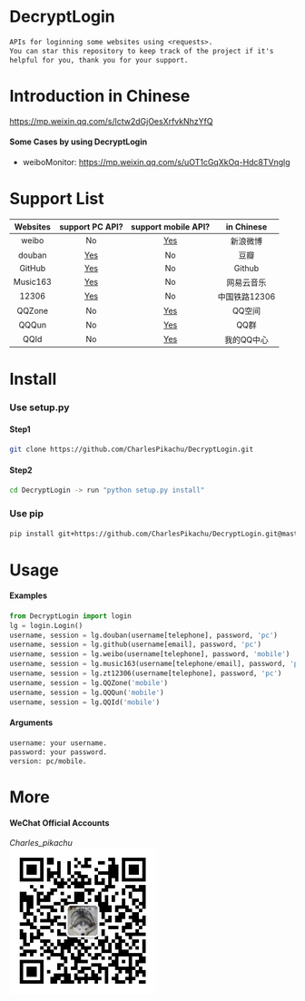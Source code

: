 # DecryptLogin
```
APIs for loginning some websites using <requests>.
You can star this repository to keep track of the project if it's helpful for you, thank you for your support.
```

# Introduction in Chinese
https://mp.weixin.qq.com/s/lctw2dGjOesXrfvkNhzYfQ
#### Some Cases by using DecryptLogin
- weiboMonitor: https://mp.weixin.qq.com/s/uOT1cGqXkOq-Hdc8TVnglg

# Support List
|  Websites        | support PC API?                              |  support mobile API?                       |  in Chinese    |
|  :----:          | :----:                                       |  :----:                                    |  :----:        |
|  weibo           | No                                           |  [Yes](./DecryptLogin/platforms/weibo.py)  |  新浪微博      |
|  douban          | [Yes](./DecryptLogin/platforms/douban.py)    |  No                                        |  豆瓣          |
|  GitHub          | [Yes](./DecryptLogin/platforms/github.py)    |  No                                        |  Github        |
|  Music163        | [Yes](./DecryptLogin/platforms/music163.py)  |  No                                        |  网易云音乐    |
|  12306           | [Yes](./DecryptLogin/platforms/zt12306.py)   |  No                                        |  中国铁路12306 |
|  QQZone          | No                                           |  [Yes](./DecryptLogin/platforms/QQZone.py) |  QQ空间        |
|  QQQun           | No                                           |  [Yes](./DecryptLogin/platforms/QQQun.py)  |  QQ群          |
|  QQId			   | No                                           |  [Yes](./DecryptLogin/platforms/QQId.py)   |  我的QQ中心    |

# Install
### Use setup.py
#### Step1
```sh
git clone https://github.com/CharlesPikachu/DecryptLogin.git
```
#### Step2
```sh
cd DecryptLogin -> run "python setup.py install"
```
### Use pip
```sh
pip install git+https://github.com/CharlesPikachu/DecryptLogin.git@master
```

# Usage
#### Examples
```python
from DecryptLogin import login
lg = login.Login()
username, session = lg.douban(username[telephone], password, 'pc')
username, session = lg.github(username[email], password, 'pc')
username, session = lg.weibo(username[telephone], password, 'mobile')
username, session = lg.music163(username[telephone/email], password, 'pc')
username, session = lg.zt12306(username[telephone], password, 'pc')
username, session = lg.QQZone('mobile')
username, session = lg.QQQun('mobile')
username, session = lg.QQId('mobile')
```
#### Arguments
```
username: your username.
password: your password.
version: pc/mobile.
```

# More
#### WeChat Official Accounts
*Charles_pikachu*  
![img](./pictures/pikachu.jpg)